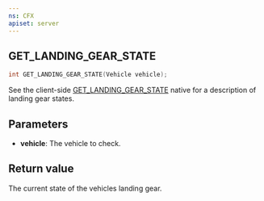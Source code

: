 ```yaml
---
ns: CFX
apiset: server
---
```

## GET_LANDING_GEAR_STATE

```c
int GET_LANDING_GEAR_STATE(Vehicle vehicle);
```

See the client-side [GET_LANDING_GEAR_STATE](#_0x9B0F3DCA3DB0F4CD) native for a description of landing gear states.

## Parameters
* **vehicle**: The vehicle to check.

## Return value
The current state of the vehicles landing gear.